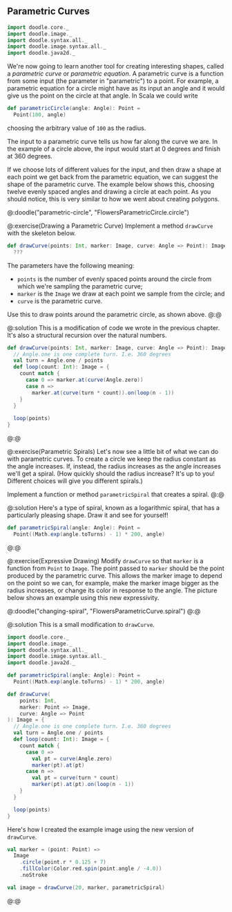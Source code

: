 ## Parametric Curves

```scala mdoc:invisible
import doodle.core._
import doodle.image._
import doodle.syntax.all._
import doodle.image.syntax.all._
import doodle.java2d._
```

We're now going to learn another tool for creating interesting shapes, called a *parametric curve* or *parametric equation*. 
A parametric curve is a function from some input (the parameter in "parametric") to a point.
For example, a parametric equation for a circle might have as its input an angle and it would give us the point on the circle at that angle.
In Scala we could write

```scala mdoc
def parametricCircle(angle: Angle): Point =
  Point(100, angle)
```

choosing the arbitrary value of `100` as the radius. 

The input to a parametric curve tells us how far along the curve we are. In the example of a circle above, the input would start at 0 degrees and finish at 360 degrees.

If we choose lots of different values for the input, and then draw a shape at each point we get back from the parametric equation, we can suggest the shape of the parametric curve. The example below shows this, choosing twelve evenly spaced angles and drawing a circle at each point. As you should notice, this is very similar to how we went about creating polygons.

@:doodle("parametric-circle", "FlowersParametricCircle.circle")

@:exercise(Drawing a Parametric Curve)
Implement a method `drawCurve` with the skeleton below.

```scala
def drawCurve(points: Int, marker: Image, curve: Angle => Point): Image =
  ???
```

The parameters have the following meaning:

- `points` is the number of evenly spaced points around the circle from which we're sampling the parametric curve;
- `marker` is the `Image` we draw at each point we sample from the circle; and
- `curve` is the parametric curve.

Use this to draw points around the parametric circle, as shown above.
@:@

@:solution
This is a modification of code we wrote in the previous chapter. It's also a structural recursion over the natural numbers.

```scala mdoc:silent
def drawCurve(points: Int, marker: Image, curve: Angle => Point): Image = {
  // Angle.one is one complete turn. I.e. 360 degrees
  val turn = Angle.one / points
  def loop(count: Int): Image = {
    count match {
      case 0 => marker.at(curve(Angle.zero))
      case n =>
        marker.at(curve(turn * count)).on(loop(n - 1))
    }
  }
  
  loop(points)
}
```
@:@

@:exercise(Parametric Spirals)
Let's now see a little bit of what we can do with parametric curves. To create a circle we keep the radius constant as the angle increases. If, instead, the radius increases as the angle increases we'll get a spiral. (How quickly should the radius increase? It's up to you! Different choices will give you different spirals.)

Implement a function or method `parametricSpiral` that creates a spiral.
@:@

@:solution
Here's a type of spiral, known as a logarithmic spiral, that has a particularly pleasing shape. Draw it and see for yourself!

```scala mdoc:silent
def parametricSpiral(angle: Angle): Point =
  Point((Math.exp(angle.toTurns) - 1) * 200, angle)
```
@:@

@:exercise(Expressive Drawing)
Modify `drawCurve` so that `marker` is a function from `Point` to `Image`. The point passed to `marker` should be the point produced by the parametric curve. This allows the marker image to depend on the point so we can, for example, make the marker image bigger as the radius increases, or change its color in response to the angle. The picture below shows an example using this new expressivity.

@:doodle("changing-spiral", "FlowersParametricCurve.spiral")
@:@

@:solution
This is a small modification to `drawCurve`.

```scala mdoc:reset:invisible
import doodle.core._
import doodle.image._
import doodle.syntax.all._
import doodle.image.syntax.all._
import doodle.java2d._

def parametricSpiral(angle: Angle): Point =
  Point((Math.exp(angle.toTurns) - 1) * 200, angle)
```
```scala mdoc:silent
def drawCurve(
    points: Int,
    marker: Point => Image,
    curve: Angle => Point
): Image = {
  // Angle.one is one complete turn. I.e. 360 degrees
  val turn = Angle.one / points
  def loop(count: Int): Image = {
    count match {
      case 0 =>
        val pt = curve(Angle.zero)
        marker(pt).at(pt)
      case n =>
        val pt = curve(turn * count)
        marker(pt).at(pt).on(loop(n - 1))
    }
  }

  loop(points)
}
```

Here's how I created the example image using the new version of `drawCurve`.

```scala mdoc:silent
val marker = (point: Point) =>
  Image
    .circle(point.r * 0.125 + 7)
    .fillColor(Color.red.spin(point.angle / -4.0))
    .noStroke

val image = drawCurve(20, marker, parametricSpiral)
```
@:@
